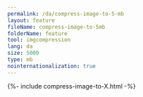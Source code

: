 ```yaml
---
permalink: /da/compress-image-to-5-mb
layout: feature
fileName: compress-image-to-5mb
folderName: feature
tool: imgcompression
lang: da
size: 5000
type: mb
nointernationalization: true
---
```

{%- include compress-image-to-X.html -%}       
